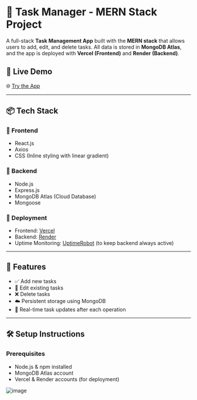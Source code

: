 # 📝 Task Manager - MERN Stack Project

A full-stack **Task Management App** built with the **MERN stack** that allows users to add, edit, and delete tasks. All data is stored in **MongoDB Atlas**, and the app is deployed with **Vercel (Frontend)** and **Render (Backend)**.

## 🚀 Live Demo

🌐 [Try the App](https://deployed-project-sand.vercel.app/)

---

## 📦 Tech Stack

### 🔹 Frontend
- React.js
- Axios
- CSS (Inline styling with linear gradient)

### 🔹 Backend
- Node.js
- Express.js
- MongoDB Atlas (Cloud Database)
- Mongoose

### 🔹 Deployment
- Frontend: [Vercel](https://vercel.com/)
- Backend: [Render](https://render.com/)
- Uptime Monitoring: [UptimeRobot](https://uptimerobot.com/) (to keep backend always active)

---

## 📂 Features

- ✅ Add new tasks
- 📝 Edit existing tasks
- ❌ Delete tasks
- ☁️ Persistent storage using MongoDB
- 🔄 Real-time task updates after each operation

---

## 🛠️ Setup Instructions

### Prerequisites
- Node.js & npm installed
- MongoDB Atlas account
- Vercel & Render accounts (for deployment)


![image](https://github.com/user-attachments/assets/e1d1b488-8712-4ee4-80e9-cfa8b4a7f19d)
